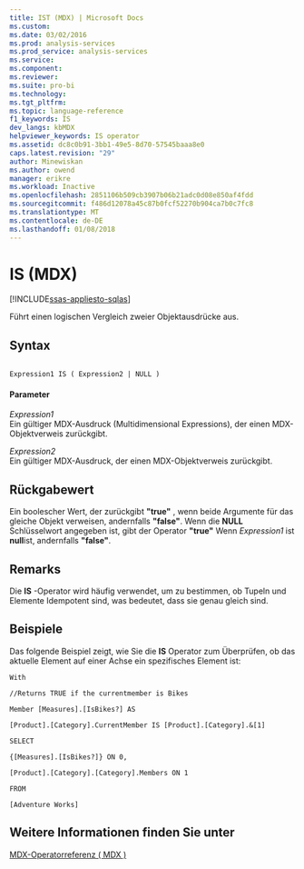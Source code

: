 ```yaml
---
title: IST (MDX) | Microsoft Docs
ms.custom: 
ms.date: 03/02/2016
ms.prod: analysis-services
ms.prod_service: analysis-services
ms.service: 
ms.component: 
ms.reviewer: 
ms.suite: pro-bi
ms.technology: 
ms.tgt_pltfrm: 
ms.topic: language-reference
f1_keywords: IS
dev_langs: kbMDX
helpviewer_keywords: IS operator
ms.assetid: dc8c0b91-3bb1-49e5-8d70-57545baaa8e0
caps.latest.revision: "29"
author: Minewiskan
ms.author: owend
manager: erikre
ms.workload: Inactive
ms.openlocfilehash: 2851106b509cb3907b06b21adc0d08e850af4fdd
ms.sourcegitcommit: f486d12078a45c87b0fcf52270b904ca7b0c7fc8
ms.translationtype: MT
ms.contentlocale: de-DE
ms.lasthandoff: 01/08/2018
---
```

# <a name="is-mdx"></a>IS (MDX)
[!INCLUDE[ssas-appliesto-sqlas](../includes/ssas-appliesto-sqlas.md)]

  Führt einen logischen Vergleich zweier Objektausdrücke aus.  
  
## <a name="syntax"></a>Syntax  
  
```  
  
Expression1 IS ( Expression2 | NULL )  
```  
  
#### <a name="parameters"></a>Parameter  
 *Expression1*  
 Ein gültiger MDX-Ausdruck (Multidimensional Expressions), der einen MDX-Objektverweis zurückgibt.  
  
 *Expression2*  
 Ein gültiger MDX-Ausdruck, der einen MDX-Objektverweis zurückgibt.  
  
## <a name="return-value"></a>Rückgabewert  
 Ein boolescher Wert, der zurückgibt **"true"** , wenn beide Argumente für das gleiche Objekt verweisen, andernfalls **"false"**. Wenn die **NULL** Schlüsselwort angegeben ist, gibt der Operator **"true"** Wenn *Expression1* ist **null**ist, andernfalls **"false"**.  
  
## <a name="remarks"></a>Remarks  
 Die **IS** -Operator wird häufig verwendet, um zu bestimmen, ob Tupeln und Elemente Idempotent sind, was bedeutet, dass sie genau gleich sind.  
  
## <a name="examples"></a>Beispiele  
 Das folgende Beispiel zeigt, wie Sie die **IS** Operator zum Überprüfen, ob das aktuelle Element auf einer Achse ein spezifisches Element ist:  
  
 `With`  
  
 `//Returns TRUE if the currentmember is Bikes`  
  
 `Member [Measures].[IsBikes?] AS`  
  
 `[Product].[Category].CurrentMember IS [Product].[Category].&[1]`  
  
 `SELECT`  
  
 `{[Measures].[IsBikes?]} ON 0,`  
  
 `[Product].[Category].[Category].Members ON 1`  
  
 `FROM`  
  
 `[Adventure Works]`  
  
## <a name="see-also"></a>Weitere Informationen finden Sie unter  
 [MDX-Operatorreferenz &#40; MDX &#41;](../mdx/mdx-operator-reference-mdx.md)  
  
  
